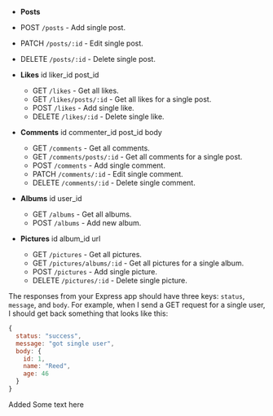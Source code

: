 <!-- # Practice Exam - Full RESTful API

Create a full RESTful API using the Facebook database structure you created in the previous assignment, including an Express app and a Postgres database. This app should have the following routes, with corresponding SQL statements: -->

<!-- - **Users**
id
name
age -->
  <!-- - GET `/users` - Get all users. -->
  <!-- - GET `/users/:id` - Get single user. -->
  <!-- - POST `/users` - Add single user. -->
  <!-- - DELETE `/users/:id` - Delete user with the corresponding `id`. -->
- **Posts**
<!-- id
poster_id
body -->

  <!-- - GET `/posts` - Get all posts. -->
  <!-- - GET `/posts/:id` - Get single post. -->
  - POST `/posts` - Add single post.
  - PATCH `/posts/:id` - Edit single post.
  - DELETE `/posts/:id` - Delete single post.
- **Likes**
id
liker_id
post_id

  - GET `/likes` - Get all likes.
  - GET `/likes/posts/:id` - Get all likes for a single post.
  - POST `/likes` - Add single like.
  - DELETE `/likes/:id` - Delete single like.
- **Comments**
id
commenter_id
post_id
body

  - GET `/comments` - Get all comments.
  - GET `/comments/posts/:id` - Get all comments for a single post.
  - POST `/comments` - Add single comment.
  - PATCH `/comments/:id` - Edit single comment.
  - DELETE `/comments/:id` - Delete single comment.
- **Albums**
id
user_id

  - GET `/albums` - Get all albums.
  - POST `/albums` - Add new album.
- **Pictures**
id
album_id
url

  - GET `/pictures` - Get all pictures.
  - GET `/pictures/albums/:id` - Get all pictures for a single album.
  - POST `/pictures` - Add single picture.
  - DELETE `/pictures/:id` - Delete single picture.

The responses from your Express app should have three keys: `status`, `message`, and `body`. For example, when I send a GET request for a single user, I should get back something that looks like this:

```js
{
  status: "success",
  message: "got single user",
  body: {
    id: 1,
    name: "Reed",
    age: 46
  }
}
```
Added Some text here
